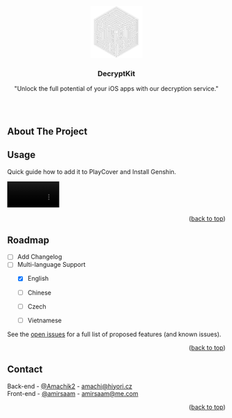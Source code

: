 <a name="readme-top"></a>

<br />
<div align="center">
  <a href="https://decryptkit.xyz/">
    <img src="AppLogos/DecryptKit-Dark.png" alt="Logo" width="120">
  </a>

  <h3 align="center">DecryptKit</h3>

  <p align="center">
    "Unlock the full potential of your iOS apps with our decryption service."
  </p>
</div>

<br>
<br>

## About The Project




## Usage

<p>Quick guide how to add it to PlayCover and Install Genshin.</p>
<video src="https://user-images.githubusercontent.com/37242088/231392107-6d96aadd-94e7-4f1e-bc72-62903eefe16b.mp4" alt="install guide" width="120"></video>


<p align="right">(<a href="#readme-top">back to top</a>)</p>



## Roadmap

- [ ] Add Changelog
- [ ] Multi-language Support
    - [x] English
    - [ ] Chinese
    - [ ] Czech
    - [ ] Vietnamese
    

See the [open issues](https://github.com/amirsaam/IPARepo/issues) for a full list of proposed features (and known issues).

<p align="right">(<a href="#readme-top">back to top</a>)</p>


## Contact

Back-end - [@Amachik2](https://twitter.com/Amachik2) - amachi@hiyori.cz
<br>
Front-end - [@amirsaam](https://twitter.com/amirsaam) - amirsaam@me.com


<p align="right">(<a href="#readme-top">back to top</a>)</p>


